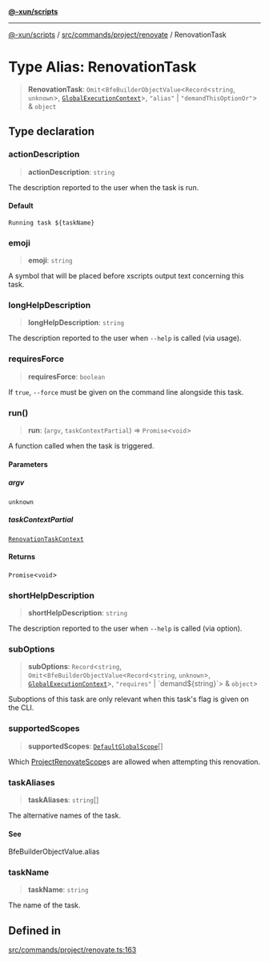 [**@-xun/scripts**](../../../../../README.md)

***

[@-xun/scripts](../../../../../README.md) / [src/commands/project/renovate](../README.md) / RenovationTask

# Type Alias: RenovationTask

> **RenovationTask**: `Omit`\<`BfeBuilderObjectValue`\<`Record`\<`string`, `unknown`\>, [`GlobalExecutionContext`](../../../../configure/type-aliases/GlobalExecutionContext.md)\>, `"alias"` \| `"demandThisOptionOr"`\> & `object`

## Type declaration

### actionDescription

> **actionDescription**: `string`

The description reported to the user when the task is run.

#### Default

`Running task ${taskName}`

### emoji

> **emoji**: `string`

A symbol that will be placed before xscripts output text concerning this
task.

### longHelpDescription

> **longHelpDescription**: `string`

The description reported to the user when `--help` is called (via usage).

### requiresForce

> **requiresForce**: `boolean`

If `true`, `--force` must be given on the command line alongside this task.

### run()

> **run**: (`argv`, `taskContextPartial`) => `Promise`\<`void`\>

A function called when the task is triggered.

#### Parameters

##### argv

`unknown`

##### taskContextPartial

[`RenovationTaskContext`](RenovationTaskContext.md)

#### Returns

`Promise`\<`void`\>

### shortHelpDescription

> **shortHelpDescription**: `string`

The description reported to the user when `--help` is called (via option).

### subOptions

> **subOptions**: `Record`\<`string`, `Omit`\<`BfeBuilderObjectValue`\<`Record`\<`string`, `unknown`\>, [`GlobalExecutionContext`](../../../../configure/type-aliases/GlobalExecutionContext.md)\>, `"requires"` \| \`demand$\{string\}\`\> & `object`\>

Suboptions of this task are only relevant when this task's flag is given
on the CLI.

### supportedScopes

> **supportedScopes**: [`DefaultGlobalScope`](../../../../configure/enumerations/DefaultGlobalScope.md)[]

Which [ProjectRenovateScope](../../../../configure/enumerations/DefaultGlobalScope.md)s are allowed when attempting this
renovation.

### taskAliases

> **taskAliases**: `string`[]

The alternative names of the task.

#### See

BfeBuilderObjectValue.alias

### taskName

> **taskName**: `string`

The name of the task.

## Defined in

[src/commands/project/renovate.ts:163](https://github.com/Xunnamius/xscripts/blob/f7b55e778c8646134a23d934fd2791d564a72b57/src/commands/project/renovate.ts#L163)
